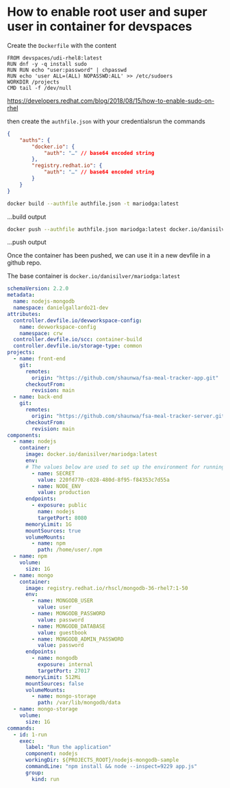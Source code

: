 # How to enable root user and super user in container for devspaces

Create the `Dockerfile` with the content

```Docker
FROM devspaces/udi-rhel8:latest
RUN dnf -y -q install sudo
RUN RUN echo "user:password" | chpasswd
RUN echo 'user ALL=(ALL) NOPASSWD:ALL' >> /etc/sudoers
WORKDIR /projects
CMD tail -f /dev/null
```
https://developers.redhat.com/blog/2018/08/15/how-to-enable-sudo-on-rhel

then create the `authfile.json` with your credentialsrun the commands

``` json
{
	"auths": {
		"docker.io": {
			"auth": "…" // base64 encoded string
		},
		"registry.redhat.io": {
			"auth": "…" // base64 encoded string
		}
	}
}
```

```bash
docker build --authfile authfile.json -t mariodga:latest
```
...build output


```bash
docker push --authfile authfile.json mariodga:latest docker.io/danisilver/mariodga:latest
```

...push output

Once the container has been pushed, we can use it in a new devfile in a github repo.

The base container is `docker.io/danisilver/mariodga:latest`

```yaml
schemaVersion: 2.2.0
metadata:
  name: nodejs-mongodb
  namespace: danielgallardo21-dev
attributes:
  controller.devfile.io/devworkspace-config:
    name: devworkspace-config
    namespace: crw
  controller.devfile.io/scc: container-build
  controller.devfile.io/storage-type: common
projects:
  - name: front-end
    git:
      remotes:
        origin: "https://github.com/shaunwa/fsa-meal-tracker-app.git"
      checkoutFrom:
        revision: main
  - name: back-end
    git:
      remotes:
        origin: "https://github.com/shaunwa/fsa-meal-tracker-server.git"
      checkoutFrom:
        revision: main
components:
  - name: nodejs
    container:
      image: docker.io/danisilver/mariodga:latest
      env:
      # The values below are used to set up the environment for running the application
        - name: SECRET
          value: 220fd770-c028-480d-8f95-f84353c7d55a 
        - name: NODE_ENV
          value: production
      endpoints:
        - exposure: public
          name: nodejs
          targetPort: 8080
      memoryLimit: 1G
      mountSources: true
      volumeMounts:
        - name: npm
          path: /home/user/.npm
  - name: npm
    volume:
      size: 1G
  - name: mongo
    container:
      image: registry.redhat.io/rhscl/mongodb-36-rhel7:1-50
      env:
        - name: MONGODB_USER
          value: user
        - name: MONGODB_PASSWORD
          value: password
        - name: MONGODB_DATABASE
          value: guestbook
        - name: MONGODB_ADMIN_PASSWORD
          value: password
      endpoints:
        - name: mongodb
          exposure: internal
          targetPort: 27017
      memoryLimit: 512Mi
      mountSources: false
      volumeMounts:
        - name: mongo-storage
          path: /var/lib/mongodb/data
  - name: mongo-storage
    volume:
      size: 1G
commands:
  - id: 1-run
    exec:
      label: "Run the application"
      component: nodejs
      workingDir: ${PROJECTS_ROOT}/nodejs-mongodb-sample
      commandLine: "npm install && node --inspect=9229 app.js"
      group:
        kind: run
```